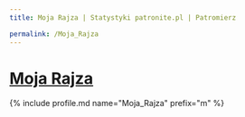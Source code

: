 ```yaml
---
title: Moja Rajza | Statystyki patronite.pl | Patromierz

permalink: /Moja_Rajza
---
```


# [Moja Rajza](https://patronite.pl/Moja_Rajza)

{% include profile.md name="Moja_Rajza" prefix="m" %}

